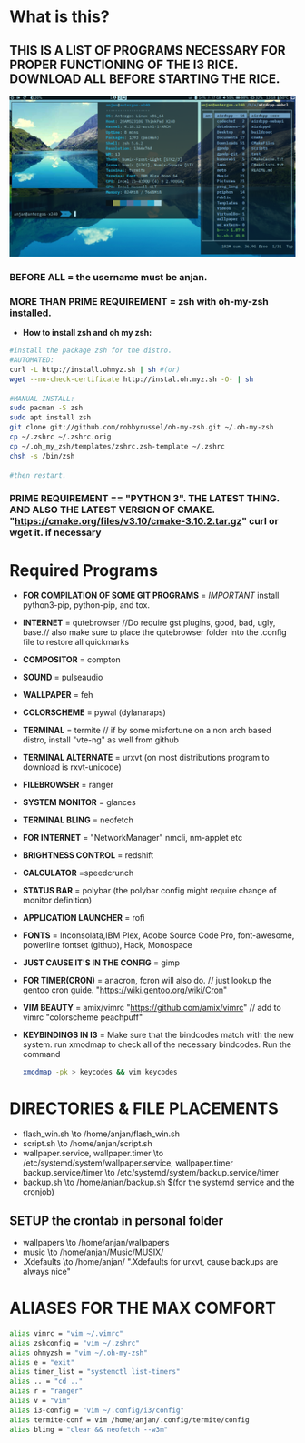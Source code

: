 # What is this?

## THIS IS A LIST OF PROGRAMS NECESSARY FOR PROPER FUNCTIONING OF THE I3 RICE. DOWNLOAD ALL BEFORE STARTING THE RICE.

![image preview](preview.png)
### BEFORE ALL = the username must be anjan.

### MORE THAN PRIME REQUIREMENT = zsh with oh-my-zsh installed.
- **How to install zsh and oh my zsh:**

```bash
#install the package zsh for the distro.
#AUTOMATED:
curl -L http://install.ohmyz.sh | sh #(or)
wget --no-check-certificate http://instal.oh.myz.sh -O- | sh

#MANUAL INSTALL:
sudo pacman -S zsh
sudo apt install zsh
git clone git://github.com/robbyrussel/oh-my-zsh.git ~/.oh-my-zsh
cp ~/.zshrc ~/.zshrc.orig
cp ~/.oh_my_zsh/templates/zshrc.zsh-template ~/.zshrc
chsh -s /bin/zsh

#then restart.
```

### PRIME REQUIREMENT == "PYTHON 3". THE LATEST THING. AND ALSO THE LATEST VERSION OF CMAKE. "https://cmake.org/files/v3.10/cmake-3.10.2.tar.gz" curl or wget it. if necessary

# Required Programs

- **FOR COMPILATION OF SOME GIT PROGRAMS** = *IMPORTANT* install python3-pip, python-pip, and tox.
- **INTERNET** = qutebrowser //Do require gst plugins, good, bad, ugly, base.// also make sure to place the qutebrowser folder into the .config file to restore all quickmarks
- **COMPOSITOR** = compton
- **SOUND** = pulseaudio
- **WALLPAPER** = feh
- **COLORSCHEME** = pywal (dylanaraps)
- **TERMINAL** = termite // if by some misfortune on a non arch based distro, install "vte-ng" as well from github
- **TERMINAL ALTERNATE** = urxvt (on most distributions program to download is rxvt-unicode)
- **FILEBROWSER** = ranger
- **SYSTEM MONITOR** = glances
- **TERMINAL BLING** = neofetch
- **FOR INTERNET** = "NetworkManager" nmcli, nm-applet etc
- **BRIGHTNESS CONTROL** = redshift
- **CALCULATOR** =speedcrunch
- **STATUS BAR** = polybar (the polybar config might require change of monitor definition)
- **APPLICATION LAUNCHER** = rofi
- **FONTS** = Inconsolata,IBM Plex, Adobe Source Code Pro, font-awesome, powerline fontset (github), Hack, Monospace
- **JUST CAUSE IT'S IN THE CONFIG** = gimp
- **FOR TIMER(CRON)** = anacron, fcron will also do. // just lookup the gentoo cron guide. "https://wiki.gentoo.org/wiki/Cron"
- **VIM BEAUTY** = amix/vimrc "https://github.com/amix/vimrc" // add to vimrc "colorscheme peachpuff"
- **KEYBINDINGS IN I3** = Make sure that the bindcodes match with the new system. run xmodmap to check all of the necessary bindcodes. Run the command

  ```bash
  xmodmap -pk > keycodes && vim keycodes
  ```

# DIRECTORIES & FILE PLACEMENTS

- flash_win.sh \to /home/anjan/flash_win.sh
- script.sh \to /home/anjan/script.sh
- wallpaper.service, wallpaper.timer \to /etc/systemd/system/wallpaper.service, wallpaper.timer backup.service/timer \to /etc/systemd/system/backup.service/timer
- backup.sh \to /home/anjan/backup.sh $(for the systemd service and the cronjob)

## SETUP the crontab in personal folder

- wallpapers \to /home/anjan/wallpapers
- music \to /home/anjan/Music/MUSIX/
- .Xdefaults \to /home/anjan/ ".Xdefaults for urxvt, cause backups are always nice"

# ALIASES FOR THE MAX COMFORT
```bash
alias vimrc = "vim ~/.vimrc"
alias zshconfig = "vim ~/.zshrc"
alias ohmyzsh = "vim ~/.oh-my-zsh"
alias e = "exit"
alias timer_list = "systemctl list-timers"
alias .. = "cd .."
alias r = "ranger"
alias v = "vim"
alias i3-config = "vim ~/.config/i3/config"
alias termite-conf = vim /home/anjan/.config/termite/config
alias bling = "clear && neofetch --w3m"
```
